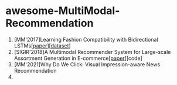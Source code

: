 # awesome-MultiModal-Recommendation


1. [MM'2017]Learning Fashion Compatibility with Bidirectional LSTMs[[paper](https://arxiv.org/pdf/1707.05691)][[dataset](https://github.com/AemikaChow/DATASOURCE)]
2. [SIGIR'2018]A Multimodal Recommender System for Large-scale Assortment Generation in E-commerce[[paper](https://arxiv.org/pdf/1806.11226)][code]
3. [MM'2021]Why Do We Click: Visual Impression-aware News Recommendation
4. 

